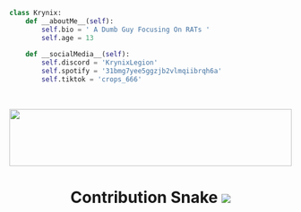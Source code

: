 ```python
class Krynix:
    def __aboutMe__(self):
        self.bio = ' A Dumb Guy Focusing On RATs '
        self.age = 13
      
    def __socialMedia__(self):
        self.discord = 'KrynixLegion'
        self.spotify = '31bmg7yee5ggzjb2vlmqiibrqh6a'
        self.tiktok = 'crops_666'
```
<br/>
<p align="center">
  <img src="https://discord.c99.nl/widget/theme-4/880840860210720848.png" width="503.62500" height="102"/>
</p>
<h1 align="center">
  Contribution Snake
  <img src="https://github.com/Krynix1/Krynix1/blob/output/github-contribution-grid-snake.svg">
</h1>
